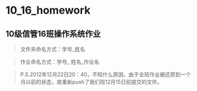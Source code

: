 10_16_homework
==============


10级信管16班操作系统作业
----------------------
>文件夹命名方式：学号_姓名

>作业命名方式：学号_ 姓名_作业名

>P.S.2012年12月22日20：40，不知什么原因，由于全班作业被还原到一个月以前的状态，故重新push了我们班12月15日前提交的文件。
